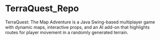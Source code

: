 # TerraQuest_Repo
  TerraQuest: The Map Adventure is a Java Swing-based multiplayer game with dynamic maps, interactive props, and an AI add-on that highlights routes for player movement in a randomly generated terrain.
